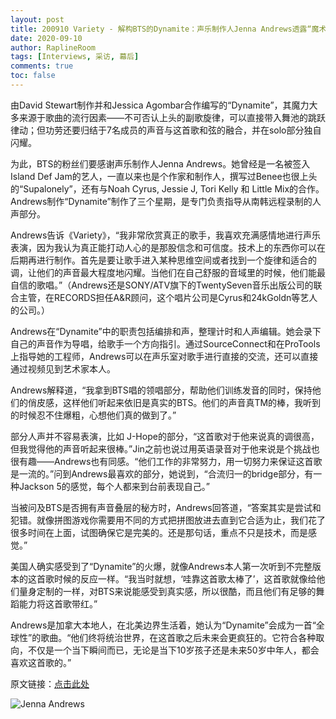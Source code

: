 ```yaml
---
layout: post
title: 200910 Variety - 解构BTS的Dynamite：声乐制作人Jenna Andrews透露“魔术”内幕（节选）
date: 2020-09-10
author: RaplineRoom
tags: [Interviews, 采访, 幕后]
comments: true
toc: false
---
```


由David Stewart制作并和Jessica Agombar合作编写的“Dynamite”，其魔力大多来源于歌曲的流行因素——不可否认上头的副歌旋律，可以直接带入舞池的跳跃律动；但功劳还要归结于7名成员的声音与这首歌和弦的融合，并在solo部分独自闪耀。

为此，BTS的粉丝们要感谢声乐制作人Jenna Andrews。她曾经是一名被签入Island Def Jam的艺人，一直以来也是个作家和制作人，撰写过Benee也很上头的“Supalonely”，还有与Noah Cyrus, Jessie J, Tori Kelly 和 Little Mix的合作。Andrews制作“Dynamite”制作了三个星期，是专门负责指导从南韩远程录制的人声部分。

Andrews告诉《Variety》，“我非常欣赏真正的歌手，我喜欢充满感情地进行声乐表演，因为我认为真正能打动人心的是那股信念和可信度。技术上的东西你可以在后期再进行制作。首先是要让歌手进入某种思维空间或者找到一个旋律和适合的调，让他们的声音最大程度地闪耀。当他们在自己舒服的音域里的时候，他们能最自信的歌唱。”（Andrews还是SONY/ATV旗下的TwentySeven音乐出版公司的联合主管，在RECORDS担任A&R顾问，这个唱片公司是Cyrus和24kGoldn等艺人的公司。）

Andrews在“Dynamite”中的职责包括编排和声，整理计时和人声编辑。她会录下自己的声音作为导唱，给歌手一个方向指引。通过SourceConnect和在ProTools上指导她的工程师，Andrews可以在声乐室对歌手进行直接的交流，还可以直接通过视频见到艺术家本人。

Andrews解释道，“我拿到BTS唱的领唱部分，帮助他们训练发音的同时，保持他们的俏皮感，这样他们听起来依旧是真实的BTS。他们的声音真TM的棒，我听到的时候忍不住爆粗，心想他们真的做到了。”

部分人声并不容易表演，比如 J-Hope的部分，“这首歌对于他来说真的调很高，但我觉得他的声音听起来很棒。”Jin之前也说过用英语录音对于他来说是个挑战也很有趣——Andrews也有同感。“他们工作的非常努力，用一切努力来保证这首歌是一流的。”问到Andrews最喜欢的部分，她说到，“合流归一的bridge部分，有一种Jackson 5的感觉，每个人都来到台前表现自己。”

当被问及BTS是否拥有声音叠层的秘方时，Andrews回答道，“答案其实是尝试和犯错。就像拼图游戏你需要用不同的方式把拼图放进去直到它合适为止，我们花了很多时间在上面，试图确保它是完美的。还是那句话，重点不只是技术，而是感觉。”

美国人确实感受到了“Dynamite”的火爆，就像Andrews本人第一次听到不完整版本的这首歌时候的反应一样。“我当时就想，‘哇靠这首歌太棒了’，这首歌就像给他们量身定制的一样，对BTS来说能感受到真实感，所以很酷，而且他们有足够的舞蹈能力将这首歌带红。”

Andrews是加拿大本地人，在北美边界生活着，她认为“Dynamite”会成为一首“全球性”的歌曲。“他们终将统治世界，在这首歌之后未来会更疯狂的。它符合各种取向，不仅是一个当下瞬间而已，无论是当下10岁孩子还是未来50岁中年人，都会喜欢这首歌的。”

原文链接：[点击此处](https://variety.com/2020/music/news/bts-dynamite-vocal-producer-jenna-andrews-interview-1234766050/)

![Jenna Andrews](https://tva1.sinaimg.cn/large/007S8ZIlgy1gin3pd3lwgj30ix0anafw.jpg)